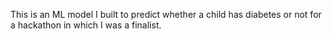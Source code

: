 This is an ML model I built to predict whether a child has diabetes or not for a hackathon in which I was a finalist.
